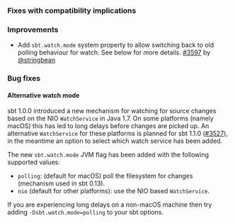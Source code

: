 ### Fixes with compatibility implications

### Improvements

- Add `sbt.watch.mode` system property to allow switching back to old polling behaviour for watch. See below for more details. [#3597][3597] by [@stringbean][@stringbean]

### Bug fixes

#### Alternative watch mode

sbt 1.0.0 introduced a new mechanism for watching for source changes based on the NIO `WatchService` in Java 1.7. On
some platforms (namely macOS) this has led to long delays before changes are picked up. An alternative `WatchService`
for these platforms is planned for sbt 1.1.0 ([#3527][3527]), in the meantime an option to select which watch service
has been added.

The new `sbt.watch.mode` JVM flag has been added with the following supported values:

- `polling`: (default for macOS) poll the filesystem for changes (mechanism used in sbt 0.13).
- `nio` (default for other platforms): use the NIO based `WatchService`.

If you are experiencing long delays on a non-macOS machine then try adding `-Dsbt.watch.mode=polling` to your sbt
options.

[@stringbean]: https://github.com/stringbean
[3527]: https://github.com/sbt/sbt/issues/3527
[3597]: https://github.com/sbt/sbt/pull/3597
